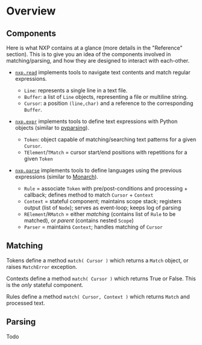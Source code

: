 
# Overview

## Components

Here is what NXP contains at a glance (more details in the "Reference" section).
This is to give you an idea of the components involved in matching/parsing, and how they are designed to interact with each-other.

- [`nxp.read`](link) implements tools to navigate text contents and match regular expressions.
    - `Line`: represents a single line in a text file.
    - `Buffer`: a list of `Line` objects, representing a file or multiline string.
    - `Cursor`: a position `(line,char)` and a reference to the corresponding `Buffer`.

- [`nxp.expr`](link) implements tools to define text expressions with Python objects (similar to [pyparsing](https://github.com/pyparsing/pyparsing)).
    - `Token`: object capable of matching/searching text patterns for a given `Cursor`.
    - `TElement`/`TMatch` = cursor start/end positions with repetitions for a given `Token`

- [`nxp.parse`](link) implements tools to define languages using the previous expressions (similar to [Monarch](https://microsoft.github.io/monaco-editor/monarch.html)).
    - `Rule` = associate `Token` with pre/post-conditions and processing + callback; defines method to match `Cursor` + `Context`
    - `Context` = stateful component; maintains scope stack; registers output (list of `Node`); serves as event-loop; keeps log of parsing
    - `RElement`/`RMatch` = either _matching_ (contains list of `Rule` to be matched), or _parent_ (contains nested `Scope`)
    - `Parser` = maintains `Context`; handles matching of `Cursor`

## Matching

Tokens define a method `match( Cursor )` which returns a `Match` object, or raises `MatchError` exception.

Contexts define a method `match( Cursor )` which returns True or False. This is the _only_ stateful component.

Rules define a method `match( Cursor, Context )` which returns `Match` and processed text.

## Parsing

Todo
